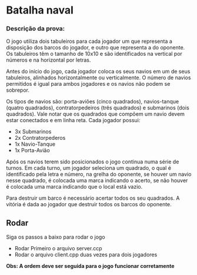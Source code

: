 # Batalha naval

### Descrição da prova:

O jogo utiliza dois tabuleiros para cada jogador um que representa a disposição dos barcos do jogador, e outro que representa a do oponente. Os tabuleiros têm o tamanho de 10x10 e são identificados na vertical por números e na horizontal por letras.

Antes do início do jogo, cada jogador coloca os seus navios em um de seus tabuleiros, alinhados horizontalmente ou verticalmente. O número de navios permitidos é igual para ambos jogadores e os navios não podem se sobrepor.

Os tipos de navios são: porta-aviões (cinco quadrados), navios-tanque (quatro quadrados), contratorpedeiros (três quadrados) e submarinos (dois quadrados). Vale notar que os quadrados que compõem um navio devem estar conectados e em linha reta. Cada jogador possui:


- 3x Submarinos
- 2x Contratorpederos
- 1x Navio-Tanque
- 1x Porta-Avião

Após os navios terem sido posicionados o jogo continua numa série de turnos. Em cada turno, um jogador seleciona um quadrado, o qual é identificado pela letra e número, na grelha do oponente, se houver um navio nesse quadrado, é colocada uma marca indicando o acerto, se não houver é colocada uma marca indicando que o local está vazio.

Para destruir um barco é necessário acertar todos os seu quadrados. A vitória é dada ao jogador que destruir todos os barcos do oponente.

## Rodar

Siga os passos a baixo para rodar o jogo

- Rodar Primeiro o arquivo server.ccp
- Rodar o arquivo client.cpp duas vezes para dois jogadores


**Obs: A ordem deve ser seguida para o jogo funcionar corretamente**
